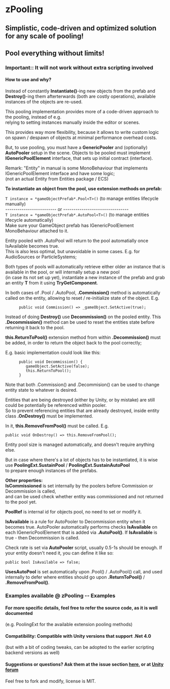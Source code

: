 #                             zPooling

## Simplistic, code-driven and optimized solution for any scale of pooling! 
## Pool everything without limits!

### Important:: It will not work without extra scripting involved 

#### How to use and why?
Instead of constantly **Instantiate()**-ing new objects from the prefab and  
**Destroy()**-ing them afterterwards (both are costly operations), available instances of the objects are re-used.
   
This pooling implementation provides more of a code-driven approach to the pooling, instead of e.g.  
relying to setting instances manually inside the editor or scenes. 
   
This provides way more flexibility, because it allows to write custom logic on spawn / despawn of objects at minimal performance overhead costs.

But, to use pooling, you must have a **GenericPooler** and (optionally) **AutoPooler** setup in the scene.
Objects to be pooled must implement **IGenericPoolElement** interface, that sets up initial contract (interface).

Remark: "Entity" in manual is some MonoBehaviour that implements IGenericPoolElement interface and have some logic;  
(not an actual Entity from Entities package / ECS)
          
**To instantiate an object from the pool, use extension methods on prefab:**
  
```T instance = *gameObjectPrefab*.Pool<T>()``` (to manage entities lifecycle manually)  
------------------------- or  --------------------------------  
```T instance = *gameObjectPrefab*.AutoPool<T>()``` (to manage entities lifecycle automatically)  
Make sure your GameObject prefab has IGenericPoolElement MonoBehaviour attached to it.
  
Entity pooled with .AutoPool will return to the pool automatially once IsAvailable becomes true.  
This is also less optimal, but unavoidable in some cases. E.g. for AudioSources or ParticleSystems;  
  
Both types of pools will automatically retrieve either older an instance that is available in the pool, or will internally setup a new pool  
(in case its not set up yet), instantiate a new instance of the prefab and grab an entity **T** from it using **TryGetComponent**.  
  
In both cases of .Pool / .AutoPool, **.Commission()** method is automatically called on the entity, allowing to reset / re-initialize state of the object.
E.g.  
```
      public void Commission() => _gameObject.SetActive(true);
```
  
Instead of doing **Destroy()** use **Decommission()** on the pooled entity. 
This **.Decommission()** method can be used to reset the entities state before returning it back to the pool. 
  
**this.ReturnToPool()** extension method from within **.Decommission()** must be added, in order to return the object back to the pool correctly;
  
E.g. basic implementation could look like this:
```
      public void Decommission() {
         gameObject.SetActive(false);
         this.ReturnToPool();
      }
```
  
Note that both .Commission() and .Decommision() can be used to change entity state to whatever is desired.
  
Entities that are being destroyed (either by Unity, or by mistake) are still could be potentially be referenced within pooler.  
So to prevent referencing entities that are already destroyed, inside entity class **.OnDestroy()** must be implemented.  
  
In it, **this.RemoveFromPool()** must be called. E.g.
```
public void OnDestroy() => this.RemoveFromPool();
```
Entity pool size is managed automatically, and doesn't require anything else.
  
But in case where there's a lot of objects has to be instantiated, it is wise use **PoolingExt.SustainPool** / **PoolingExt.SustainAutoPool**  
to prepare enough instances of the prefabs.  


**Other properties:**  
**IsCommissioned** is set internally by the poolers before Commission or Decommission is called,  
and can be used check whether entity was commissioned and not returned to the pool yet.

**PoolRef** is internal id for objects pool, no need to set or modify it.

**IsAvailable** is a rule for AutoPooler to Decommission entity when it becomes true. 
AutoPooler automatically performs checks **IsAvailable** on each IGenericPoolElement that is added via **.AutoPool()**. 
If **IsAvailable** is true - then Decommission is called.

Check rate is set via **AutoPooler** script, usually 0.5-1s should be enough.
If your entity doesn't need it, you can define it like so:
```
public bool IsAvailable => false;
```

**UsesAutoPool** is set automatically upon .Pool() / .AutoPool() call, and used internally to defer where entities should go
upon **.ReturnToPool()** / **.RemoveFromPool()**.

### Examples available @ zPooling -- Examples

#### For more specific details, feel free to refer the source code, as it is well documented 
(e.g. PoolingExt for the available extension pooling methods)
		
	
#### Compatibility: Compatible with Unity versions that support .Net 4.0
(but with a bit of coding tweaks, can be adopted to the earlier scripting backend versions as well)


#### Suggestions or questions? Ask them at the issue section [here](https://github.com/VergilUa/zPooling/issues), or at [Unity forum](https://forum.unity.com/threads/free-zpooling-code-driven-pooling-framework.812145/)
Feel free to fork and modify, license is MIT.

